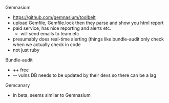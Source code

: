 
Gemnasium
* https://github.com/gemnasium/toolbelt
* upload Gemfile, Gemfile.lock then they parse and show you html report
* paid service, has nice reporting and alerts etc.
    * will send emails to team etc
* presumably does real-time alerting (things like bundle-audit only check when
  we actually check in code
* not just ruby

Bundle-audit

* ++ free
* -- vulns DB needs to be updated by their devs so there can be a lag

Gemcanary

* in beta, seems similar to Gemnasium

